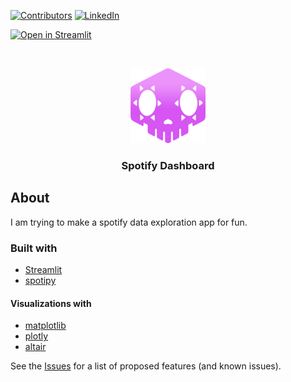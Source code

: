 <!--
*** Thanks for checking out the Best-README-Template. If you have a suggestion
*** that would make this better, please fork the repo and create a pull request
*** or simply open an issue with the tag "enhancement".
*** Thanks again! Now go create something AMAZING! :D
-->



<!-- PROJECT SHIELDS -->
<!--
*** I'm using markdown "reference style" links for readability.
*** Reference links are enclosed in brackets [ ] instead of parentheses ( ).
*** See the bottom of this document for the declaration of the reference variables
*** for contributors-url, forks-url, etc. This is an optional, concise syntax you may use.
*** https://www.markdownguide.org/basic-syntax/#reference-style-links
-->
[![Contributors][contributors-shield]][contributors-url]
[![LinkedIn][linkedin-shield]][linkedin-url]

[comment]: <> (Add link to streamlit)
[![Open in Streamlit](https://static.streamlit.io/badges/streamlit_badge_black_white.svg)](https://share.streamlit.io/strandgaard96/spotify-dashboard)

<!-- PROJECT LOGO -->
<br />
<p align="center">
  <a href="https://github.com/Strandgaard96/README.md">
    <img src="images/sombra.png" alt="Logo" width="120" height="120">
  </a>

  <h3 align="center">Spotify Dashboard </h3>

  <p align="center">
</p>


<!-- ABOUT THE PROJECT -->
## About
I am trying to make a spotify data exploration app for fun.



### Built with

* [Streamlit](https://github.com/streamlit/streamlit)
* [spotipy](https://github.com/plamere/spotipy)

#### Visualizations with
* [matplotlib](https://github.com/matplotlib/matplotlib)
* [plotly](https://github.com/plotly/plotly.py)
* [altair](https://github.com/altair-viz/altair)


See the [Issues][issues-url] for a list of proposed features (and known issues).


<!-- MARKDOWN LINKS & IMAGES -->
<!-- https://www.markdownguide.org/basic-syntax/#reference-style-links -->
[contributors-shield]: https://img.shields.io/github/contributors/Strandgaard96/spotify-dashboard.svg?style=for-the-badge
[contributors-url]: https://github.com/Strandgaard96/spotify-dashboard/graphs/contributors
[forks-shield]: https://img.shields.io/github/forks/Strandgaard96/spotify-dashboard.svg?style=for-the-badge
[forks-url]: https://github.com/Strandgaard96/spotify-dashboard/network/members
[stars-shield]: https://img.shields.io/github/stars/Strandgaard96/spotify-dashboard.svg?style=for-the-badge
[stars-url]: https://github.com/Strandgaard96/spotify-dashboard/stargazers
[issues-shield]: https://img.shields.io/github/issues/Strandgaard96/spotify-dashboard.svg?style=for-the-badge
[issues-url]: https://github.com/Strandgaard96/spotify-dashboard/issues
[linkedin-shield]: https://img.shields.io/badge/-LinkedIn-black.svg?style=for-the-badge&logo=linkedin&colorB=555
[linkedin-url]: https://linkedin.com/in/Strandgaard96

